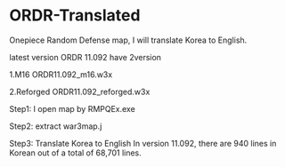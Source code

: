 # ORDR-Translated
Onepiece Random Defense map, I will translate Korea to English. 

latest version ORDR 11.092 have 2version

1.M16
ORDR11.092_m16.w3x

2.Reforged
ORDR11.092_reforged.w3x

Step1: I open map by RMPQEx.exe

Step2: extract war3map.j

Step3: Translate Korea to English
In version 11.092, there are 940 lines in Korean out of a total of 68,701 lines.
